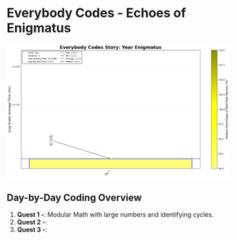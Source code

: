 # Everybody Codes - Echoes of Enigmatus


![Enigmatus Full Runtime](Enigmatus_log_plot.png)

## Day-by-Day Coding Overview

1. **Quest 1 -**: Modular Math with large numbers and identifying cycles.
2. **Quest 2 -**:
3. **Quest 3 -**: